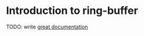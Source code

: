 # Introduction to ring-buffer

TODO: write [great documentation](http://jacobian.org/writing/great-documentation/what-to-write/)
